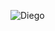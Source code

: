 ![Diego](https://media-exp1.licdn.com/dms/image/C5603AQGjRsuS1SW14A/profile-displayphoto-shrink_400_400/0/1601062012698?e=1625702400&v=beta&t=Pw8b_LACinmQd36HY4Y29mjy9qA6ohYE702GdB1elcM)
